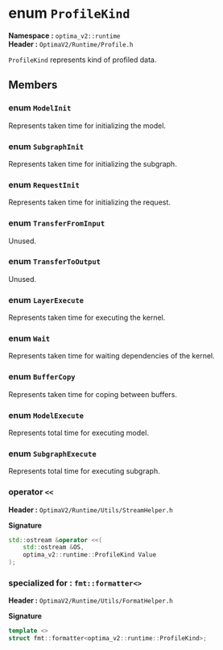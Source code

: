 enum `ProfileKind`
==================
__Namespace :__ `optima_v2::runtime`  
__Header :__ `OptimaV2/Runtime/Profile.h`

`ProfileKind` represents kind of profiled data.

## Members
### enum `ModelInit`
Represents taken time for initializing the model.

### enum `SubgraphInit`
Represents taken time for initializing the subgraph.

### enum `RequestInit`
Represents taken time for initializing the request.

### enum `TransferFromInput`
Unused.

### enum `TransferToOutput`
Unused.

### enum `LayerExecute`
Represents taken time for executing the kernel.

### enum `Wait`
Represents taken time for waiting dependencies of the kernel.

### enum `BufferCopy`
Represents taken time for coping between buffers.

### enum `ModelExecute`
Represents total time for executing model.

### enum `SubgraphExecute`
Represents total time for executing subgraph.

### operator `<<`
__Header :__ `OptimaV2/Runtime/Utils/StreamHelper.h`

__Signature__
``` cpp
std::ostream &operator <<(
    std::ostream &OS,
    optima_v2::runtime::ProfileKind Value
);
```

### specialized for : `fmt::formatter<>`
__Header :__ `OptimaV2/Runtime/Utils/FormatHelper.h`

__Signature__
``` cpp
template <>
struct fmt::formatter<optima_v2::runtime::ProfileKind>;
```
